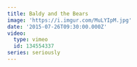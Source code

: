 ```yaml
---
title: Baldy and the Bears
image: 'https://i.imgur.com/MuLYIpM.jpg'
date: '2015-07-26T09:30:00.000Z'
video:
  type: vimeo
  id: 134554337
series: seriously
---
```


